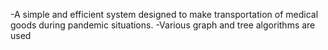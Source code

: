 -A simple and efficient system designed to make transportation of medical goods during pandemic situations. -Various graph and tree algorithms are used
